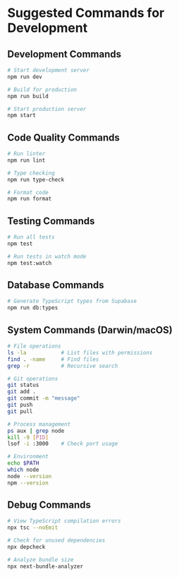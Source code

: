 # Suggested Commands for Development

## Development Commands
```bash
# Start development server
npm run dev

# Build for production  
npm run build

# Start production server
npm start
```

## Code Quality Commands  
```bash
# Run linter
npm run lint

# Type checking
npm run type-check

# Format code
npm run format
```

## Testing Commands
```bash
# Run all tests
npm test

# Run tests in watch mode
npm test:watch
```

## Database Commands
```bash
# Generate TypeScript types from Supabase
npm run db:types
```

## System Commands (Darwin/macOS)
```bash
# File operations
ls -la           # List files with permissions
find . -name     # Find files
grep -r          # Recursive search

# Git operations  
git status
git add .
git commit -m "message"
git push
git pull

# Process management
ps aux | grep node
kill -9 [PID]
lsof -i :3000    # Check port usage

# Environment
echo $PATH
which node
node --version
npm --version
```

## Debug Commands
```bash
# View TypeScript compilation errors
npx tsc --noEmit

# Check for unused dependencies
npx depcheck

# Analyze bundle size
npx next-bundle-analyzer
```